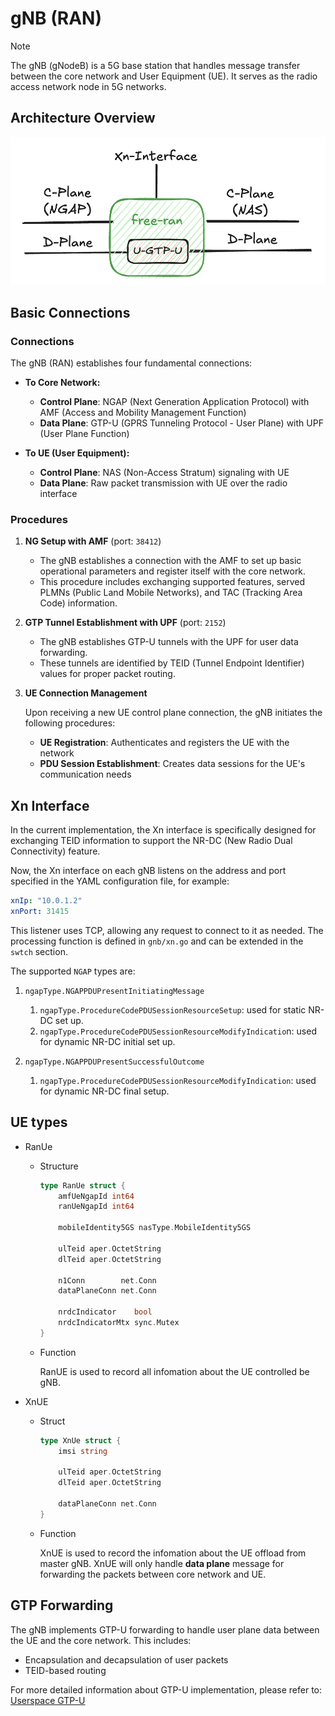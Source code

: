 # gNB (RAN)

> [!Note]
> The gNB (gNodeB) is a 5G base station that handles message transfer between the core network and User Equipment (UE). It serves as the radio access network node in 5G networks.

## Architecture Overview

![free-ran](../image/free-ran.png)

## Basic Connections

### Connections

The gNB (RAN) establishes four fundamental connections:

- **To Core Network:**

    - **Control Plane**: NGAP (Next Generation Application Protocol) with AMF (Access and Mobility Management Function)
    - **Data Plane**: GTP-U (GPRS Tunneling Protocol - User Plane) with UPF (User Plane Function)

- **To UE (User Equipment):**

    - **Control Plane**: NAS (Non-Access Stratum) signaling with UE
    - **Data Plane**: Raw packet transmission with UE over the radio interface

### Procedures

1. **NG Setup with AMF** (port: `38412`)

    - The gNB establishes a connection with the AMF to set up basic operational parameters and register itself with the core network.
    - This procedure includes exchanging supported features, served PLMNs (Public Land Mobile Networks), and TAC (Tracking Area Code) information.

2. **GTP Tunnel Establishment with UPF** (port: `2152`)

    - The gNB establishes GTP-U tunnels with the UPF for user data forwarding.
    - These tunnels are identified by TEID (Tunnel Endpoint Identifier) values for proper packet routing.

3. **UE Connection Management**

    Upon receiving a new UE control plane connection, the gNB initiates the following procedures:

    - **UE Registration**: Authenticates and registers the UE with the network
    - **PDU Session Establishment**: Creates data sessions for the UE's communication needs

## Xn Interface

In the current implementation, the Xn interface is specifically designed for exchanging TEID information to support the NR-DC (New Radio Dual Connectivity) feature.

Now, the Xn interface on each gNB listens on the address and port specified in the YAML configuration file, for example:

```yaml
xnIp: "10.0.1.2"
xnPort: 31415
```

This listener uses TCP, allowing any request to connect to it as needed. The processing function is defined in `gnb/xn.go` and can be extended in the `swtch` section.

The supported `NGAP` types are:

1. `ngapType.NGAPPDUPresentInitiatingMessage`

    1. `ngapType.ProcedureCodePDUSessionResourceSetup`: used for static NR-DC set up.
    2. `ngapType.ProcedureCodePDUSessionResourceModifyIndicatio`n: used for dynamic NR-DC initial set up.

2. `ngapType.NGAPPDUPresentSuccessfulOutcome`

    1. `ngapType.ProcedureCodePDUSessionResourceModifyIndication`: used for dynamic NR-DC final setup.

## UE types

- RanUe

    - Structure

        ```go
        type RanUe struct {
            amfUeNgapId int64
            ranUeNgapId int64

            mobileIdentity5GS nasType.MobileIdentity5GS

            ulTeid aper.OctetString
            dlTeid aper.OctetString

            n1Conn        net.Conn
            dataPlaneConn net.Conn

            nrdcIndicator    bool
            nrdcIndicatorMtx sync.Mutex
        }
        ```

    - Function

        RanUE is used to record all infomation about the UE controlled be gNB.

- XnUE

    - Struct

        ```go
        type XnUe struct {
            imsi string

            ulTeid aper.OctetString
            dlTeid aper.OctetString

            dataPlaneConn net.Conn
        }
        ```

    - Function

        XnUE is used to record the infomation about the UE offload from master gNB. XnUE will only handle **data plane** message for forwarding the packets between core network and UE.

## GTP Forwarding

The gNB implements GTP-U forwarding to handle user plane data between the UE and the core network. This includes:

- Encapsulation and decapsulation of user packets
- TEID-based routing

For more detailed information about GTP-U implementation, please refer to: [Userspace GTP-U](01-userspace-gtp-u.md)
